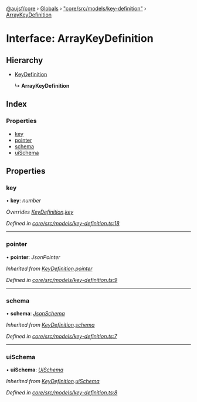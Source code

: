[@aujsf/core](../README.md) › [Globals](../globals.md) › ["core/src/models/key-definition"](../modules/_core_src_models_key_definition_.md) › [ArrayKeyDefinition](_core_src_models_key_definition_.arraykeydefinition.md)

# Interface: ArrayKeyDefinition

## Hierarchy

* [KeyDefinition](_core_src_models_key_definition_.keydefinition.md)

  ↳ **ArrayKeyDefinition**

## Index

### Properties

* [key](_core_src_models_key_definition_.arraykeydefinition.md#key)
* [pointer](_core_src_models_key_definition_.arraykeydefinition.md#pointer)
* [schema](_core_src_models_key_definition_.arraykeydefinition.md#schema)
* [uiSchema](_core_src_models_key_definition_.arraykeydefinition.md#uischema)

## Properties

###  key

• **key**: *number*

*Overrides [KeyDefinition](_core_src_models_key_definition_.keydefinition.md).[key](_core_src_models_key_definition_.keydefinition.md#key)*

*Defined in [core/src/models/key-definition.ts:18](https://github.com/jbockle/au-jsonschema-form/blob/master/packages/core/src/models/key-definition.ts#L18)*

___

###  pointer

• **pointer**: *JsonPointer*

*Inherited from [KeyDefinition](_core_src_models_key_definition_.keydefinition.md).[pointer](_core_src_models_key_definition_.keydefinition.md#pointer)*

*Defined in [core/src/models/key-definition.ts:9](https://github.com/jbockle/au-jsonschema-form/blob/master/packages/core/src/models/key-definition.ts#L9)*

___

###  schema

• **schema**: *[JsonSchema](../modules/_core_src_models_json_schema_.md#jsonschema)*

*Inherited from [KeyDefinition](_core_src_models_key_definition_.keydefinition.md).[schema](_core_src_models_key_definition_.keydefinition.md#schema)*

*Defined in [core/src/models/key-definition.ts:7](https://github.com/jbockle/au-jsonschema-form/blob/master/packages/core/src/models/key-definition.ts#L7)*

___

###  uiSchema

• **uiSchema**: *[UISchema](_core_src_models_ui_schema_.uischema.md)*

*Inherited from [KeyDefinition](_core_src_models_key_definition_.keydefinition.md).[uiSchema](_core_src_models_key_definition_.keydefinition.md#uischema)*

*Defined in [core/src/models/key-definition.ts:8](https://github.com/jbockle/au-jsonschema-form/blob/master/packages/core/src/models/key-definition.ts#L8)*
